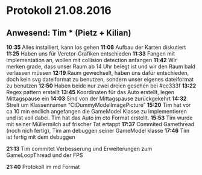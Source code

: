 # Protokoll 21.08.2016
## Anwesend: Tim * (Pietz + Kilian)

__10:35__ Alles installiert, kann los gehen
__11:08__ Aufbau der Karten diskutiert
__11:25__ Haben uns für Verctor-Grafiken entschieden
__11:33__ Fangen mit implementation an, wollen mit collision detection anfangen
__11:42__ Wir merken grade, dass unser Raum ab 14 Uhr belegt ist und wir den Raum bald verlassen müssen
__12:19__ Raum gewechselt, haben uns dafür entschieden, doch kein svg dateiformat zu benutzen, sondern unser eigenes dateiformat zu benutzen
__12:50__ Haben beide nur zwei dreien gesehen bei #cc333f
__13:22__ Regex pattern erstellt
__13:45__ Koordinaten für das Auto erstellt, legen Mittagspause ein
__14:03__ Sind von der Mittagspause zurückgekehrt
__14:32__ Streit um Klassennamen “CtDummyModelImagePicture”
__15:20__ Tim hat vor ca 10 min endlich angefangen die GameModel Klasse zu implementieren und ist voll dabei. Tim hat das Auto im cto  Format erstellt.
__15:53__ Tim wurde mit seiner Müllermilch auf frischer Tat ertappt
__17:37__ Commited Gamethread (noch nich fertig), Tim am debuggen seiner GameModel klasse
__17:46__ Tim ist fertig mit dem debuggen

__21:13__ Tim commitet Verbesserung und Erweiterungen zum GameLoopThread und der FPS
  
__21:40__ Protokoll im md Format